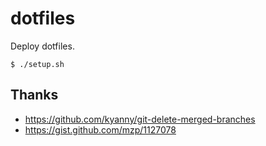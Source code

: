 dotfiles
==========

Deploy dotfiles.

```
$ ./setup.sh
```

Thanks
----------

* https://github.com/kyanny/git-delete-merged-branches
* https://gist.github.com/mzp/1127078
